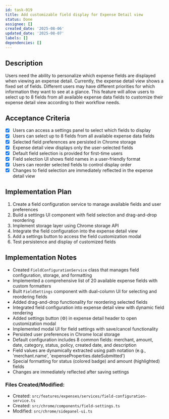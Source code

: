 ```yaml
---
id: task-019
title: Add customizable field display for Expense Detail view
status: Done
assignee: []
created_date: '2025-08-06'
updated_date: '2025-08-07'
labels: []
dependencies: []
---
```


## Description

Users need the ability to personalize which expense fields are displayed when viewing an expense detail. Currently, the expense detail view shows a fixed set of fields. Different users may have different priorities for which information they want to see at a glance. This feature will allow users to select up to 8 fields from all available expense data fields to customize their expense detail view according to their workflow needs.

## Acceptance Criteria

- [x] Users can access a settings panel to select which fields to display
- [x] Users can select up to 8 fields from all available expense data fields
- [x] Selected field preferences are persisted in Chrome storage
- [x] Expense detail view displays only the user-selected fields
- [x] Default field selection is provided for first-time users
- [x] Field selection UI shows field names in a user-friendly format
- [x] Users can reorder selected fields to control display order
- [x] Changes to field selection are immediately reflected in the expense detail view

## Implementation Plan

1. Create a field configuration service to manage available fields and user preferences
2. Build a settings UI component with field selection and drag-and-drop reordering
3. Implement storage layer using Chrome storage API
4. Integrate the field configuration into the expense detail view
5. Add a settings button to access the field customization modal
6. Test persistence and display of customized fields

## Implementation Notes

- Created `FieldConfigurationService` class that manages field configuration, storage, and formatting
- Implemented a comprehensive list of 20 available expense fields with custom formatters
- Built `FieldSettings` component with dual-column UI for selecting and reordering fields
- Added drag-and-drop functionality for reordering selected fields
- Integrated field configuration into expense detail view with dynamic field rendering
- Added settings button (⚙️) in expense detail header to open customization modal
- Implemented modal UI for field settings with save/cancel functionality
- Persisted user preferences in Chrome local storage
- Default configuration includes 8 common fields: merchant, amount, date, category, status, policy, created date, and description
- Field values are dynamically extracted using path notation (e.g., 'merchant.name', 'expenseProperties.dateSubmitted')
- Special formatting for status (colored badge) and amount (highlighted) fields
- Changes are immediately reflected after saving settings

### Files Created/Modified:
- Created: `src/features/expenses/services/field-configuration-service.ts`
- Created: `src/chrome/components/field-settings.ts`
- Modified: `src/chrome/sidepanel-ui.ts`

